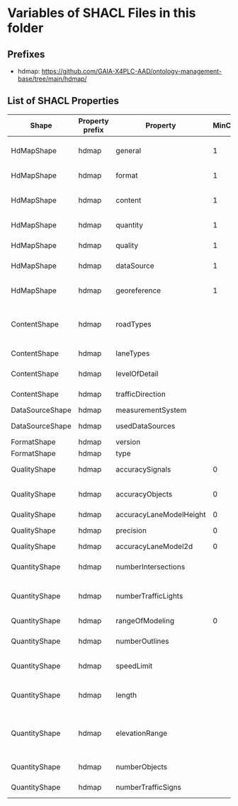 # Variables of SHACL Files in this folder

## Prefixes

- hdmap: <https://github.com/GAIA-X4PLC-AAD/ontology-management-base/tree/main/hdmap/>

## List of SHACL Properties

| Shape | Property prefix | Property | MinCount | MaxCount | Description | Datatype/NodeKind | Filename |
| --- | --- | --- | --- | --- | --- | --- | --- |
| HdMapShape | hdmap | general | 1 | 1 | general object with properties for descriptions, data, links, bundle |  | hdmap_shacl.ttl |
| HdMapShape | hdmap | format | 1 | 1 | format object with properties for format informations |  | hdmap_shacl.ttl |
| HdMapShape | hdmap | content | 1 | 1 | content object with properties for road types, lane type, object type and traffic direction |  | hdmap_shacl.ttl |
| HdMapShape | hdmap | quantity | 1 | 1 | quantity object with properties for quantity informations |  | hdmap_shacl.ttl |
| HdMapShape | hdmap | quality | 1 | 1 | quality object with properties for quality informations |  | hdmap_shacl.ttl |
| HdMapShape | hdmap | dataSource | 1 | 1 | dataSource object with properties for data sources |  | hdmap_shacl.ttl |
| HdMapShape | hdmap | georeference | 1 | 1 | georeference object with properties for georeference informations |  | hdmap_shacl.ttl |
| ContentShape | hdmap | roadTypes |  |  | Covered/used road types, defined over ODR element t_road_type, see ODR spec section 8.3 | <http://www.w3.org/2001/XMLSchema#string> | hdmap_shacl.ttl |
| ContentShape | hdmap | laneTypes |  |  | Covered lane types, see ODR spec section 9.5.3. | <http://www.w3.org/2001/XMLSchema#string> | hdmap_shacl.ttl |
| ContentShape | hdmap | levelOfDetail |  |  | Covered object classes, see ODR spec section 11 | <http://www.w3.org/2001/XMLSchema#string> | hdmap_shacl.ttl |
| ContentShape | hdmap | trafficDirection |  | 1 | Traffic direction, i.e. right-hand or left-hand traffic | <http://www.w3.org/2001/XMLSchema#string> | hdmap_shacl.ttl |
| DataSourceShape | hdmap | measurementSystem |  | 1 | Main acquisition device | <http://www.w3.org/2001/XMLSchema#string> | hdmap_shacl.ttl |
| DataSourceShape | hdmap | usedDataSources |  |  | Basic data for the creation of the map | <http://www.w3.org/2001/XMLSchema#string> | hdmap_shacl.ttl |
| FormatShape | hdmap | version |  | 1 | Version of data format | <http://www.w3.org/2001/XMLSchema#string> | hdmap_shacl.ttl |
| FormatShape | hdmap | type |  | 1 | Format type definition | <http://www.w3.org/2001/XMLSchema#string> | hdmap_shacl.ttl |
| QualityShape | hdmap | accuracySignals | 0 | 1 | Accuracy of traffic relevant objects, signs and signals | <http://www.w3.org/2001/XMLSchema#float> | hdmap_shacl.ttl |
| QualityShape | hdmap | accuracyObjects | 0 | 1 | Accuracy of objects in the traffic space, which do not directly affect the traffic | <http://www.w3.org/2001/XMLSchema#float> | hdmap_shacl.ttl |
| QualityShape | hdmap | accuracyLaneModelHeight | 0 | 1 | Accuracy lane modell height | <http://www.w3.org/2001/XMLSchema#float> | hdmap_shacl.ttl |
| QualityShape | hdmap | precision | 0 | 1 | Precision of measured road network (relative accuracy) | <http://www.w3.org/2001/XMLSchema#float> | hdmap_shacl.ttl |
| QualityShape | hdmap | accuracyLaneModel2d | 0 | 1 | Accuracy of lane modell 2d | <http://www.w3.org/2001/XMLSchema#float> | hdmap_shacl.ttl |
| QuantityShape | hdmap | numberIntersections |  | 1 | Sum of all junctions defined in the map,  see ODR spec section 10 | <http://www.w3.org/2001/XMLSchema#unsignedInt> | hdmap_shacl.ttl |
| QuantityShape | hdmap | numberTrafficLights |  | 1 | Sum of all traffic lights defined in the map,  see ODR spec section 12 | <http://www.w3.org/2001/XMLSchema#unsignedInt> | hdmap_shacl.ttl |
| QuantityShape | hdmap | rangeOfModeling | 0 | 1 | How wide is the area beyond the traffic space modeled | <http://www.w3.org/2001/XMLSchema#float> | hdmap_shacl.ttl |
| QuantityShape | hdmap | numberOutlines |  | 1 | Sum of all objects outlines in the map,  see ODR spec section 11.2 | <http://www.w3.org/2001/XMLSchema#unsignedInt> | hdmap_shacl.ttl |
| QuantityShape | hdmap | speedLimit |  | 1 | Range of speed limits defined in the map, see ODR spec section 9.5.5.  |  | hdmap_shacl.ttl |
| QuantityShape | hdmap | length |  | 1 | Road network length in km, sum over road length; see ODR spec section 8 | <http://www.w3.org/2001/XMLSchema#float> | hdmap_shacl.ttl |
| QuantityShape | hdmap | elevationRange |  | 1 | Difference of max and mit elevation, extraction from openDrive Element t_road_elevationprofile_elevation, see section 8.4 | <http://www.w3.org/2001/XMLSchema#float> | hdmap_shacl.ttl |
| QuantityShape | hdmap | numberObjects |  | 1 | Sum of all objects in the map,  see ODR spec section 11 | <http://www.w3.org/2001/XMLSchema#unsignedInt> | hdmap_shacl.ttl |
| QuantityShape | hdmap | numberTrafficSigns |  | 1 | Sum of all traffic signs in the map,  see ODR spec section 12 | <http://www.w3.org/2001/XMLSchema#unsignedInt> | hdmap_shacl.ttl |

